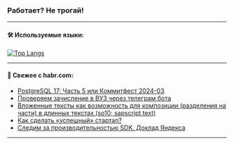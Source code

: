 ### Работает? Не трогай!

---
<!--
#### 🛠️ Technical stack:

![Java](https://img.shields.io/badge/Java-informational?logo=Oracle&style=flat&logoColor=white&color=FF4500)
![Kotlin](https://img.shields.io/badge/Kotlin-informational?logo=Kotlin&style=flat&logoColor=white&color=774D97)
![TS](https://img.shields.io/badge/TypeScript-informational?logo=typeScript&style=flat&logoColor=black&color=017acc)
![Python](https://img.shields.io/badge/Python-informational?logo=Python&style=flat&logoColor=black&color=ffdd54) <br>
![Spring](https://img.shields.io/badge/Spring-informational?logo=Spring&style=flat&logoColor=white&color=6DB33F) 
![SpringBoot](https://img.shields.io/badge/SpringBoot-informational?logo=SpringBoot&style=flat&logoColor=white&color=6DB33F)
![Nest](https://img.shields.io/badge/NestJS-informational?logo=NestJS&style=flat&logoColor=white&color=E0234E) 
![NodeJS](https://img.shields.io/badge/NodeJS-informational?logo=node.js&style=flat&logoColor=white&color=70A760)<br>
![PostgreSQL](https://img.shields.io/badge/PostgreSQL-informational?logo=PostgreSQL&style=flat&logoColor=white&color=DAA520)
![MongoDB](https://img.shields.io/badge/MongoDB-informational?logo=MongoDB&style=flat&logoColor=white&color=870000)
![Apache](https://img.shields.io/badge/Apache-informational?logo=apache&style=flat&logoColor=white&color=f74e28)

___ 
-->

#### 🛠️ Используемые языки:

[![Top Langs](https://github-readme-stats-u2qms2cxw-advtsettinggmailcoms-projects.vercel.app/api/top-langs/?username=zloylis&langs_count=10&hide_title=true&title_color=e6edf3&size_weight=0.5&count_weight=0.5&layout=compact&hide_progress=true&hide_border=true&theme=dracula)](https://github.com/zloylis)

<!---


####  :octocat:&nbsp;&nbsp; Статистика:

![GitHub stats](https://github-readme-stats-u2qms2cxw-advtsettinggmailcoms-projects.vercel.app/api?username=zloylis&show_icons=true&hide_border=true&theme=dracula&title_color=e6edf3&include_all_commits=true&count_private=true&hide_rank=false&hide_title=true&rank_icon=github)
-->
---

#### 💬 Свежее с habr.com:

<!-- BLOG-POST-LIST:START -->
- [PostgreSQL 17: Часть 5 или Коммитфест 2024-03](https://habr.com/ru/companies/postgrespro/articles/841408/?utm_source=habrahabr&utm_medium=rss&utm_campaign=841408)
- [Проверяем зачисление в ВУЗ через телеграм бота](https://habr.com/ru/companies/amvera/articles/840978/?utm_source=habrahabr&utm_medium=rss&utm_campaign=840978)
- [Вложенные тексты как возможность для композиции &lpar;разделения на части&rpar; в длинных текстах &lpar;so10; sapscript text&rpar;](https://habr.com/ru/articles/841422/?utm_source=habrahabr&utm_medium=rss&utm_campaign=841422)
- [Как сделать «успешный» стартап?](https://habr.com/ru/articles/836754/?utm_source=habrahabr&utm_medium=rss&utm_campaign=836754)
- [Следим за производительностью SDK. Доклад Яндекса](https://habr.com/ru/companies/yandex/articles/841086/?utm_source=habrahabr&utm_medium=rss&utm_campaign=841086)
<!-- BLOG-POST-LIST:END -->

---
